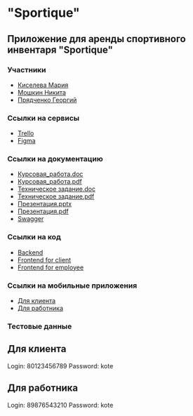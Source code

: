 # "Sportique"
## Приложение для аренды спортивного инвентаря "Sportique"
### Участники
* [Киселева Мария](https://github.com/Mary-Kiseloyva)
* [Мошкин Никита](https://github.com/hangit777)
* [Прядченко Георгий](https://github.com/Crabishka)
### Ссылки на сервисы
* [Trello](https://trello.com/b/0vypjUXP/taskmanagerfortp)
* [Figma](https://www.figma.com/file/p5TR50S8o9GIPMiErJY9nv/TP_6_1-team-library?node-id=0-1&t=lYx9O2UIhUh7FBbd-0)
### Ссылки на документацию 
* [Курсовая_работа.doc](https://github.com/Crabishka/TP_project/blob/main/Documentation/Coursework.docx)
* [Курсовая_работа.pdf](https://github.com/Crabishka/TP_project/blob/main/Documentation/Coursework.pdf)
* [Техническое задание.doc](https://github.com/Crabishka/TP_project/blob/main/Documentation/Technical_specification.docx)
* [Техническое задание.pdf](https://github.com/Crabishka/TP_project/blob/main/Documentation/Technical_specification.pdf)
* [Презентация.pptx](https://github.com/Crabishka/TP_project/blob/main/Documentation/presentaion.pptx)
* [Презентация.pdf](https://github.com/Crabishka/TP_project/blob/main/Documentation/presentation.pdf)
* [Swagger](https://1469629-cm31020.tw1.ru/swagger-ui/index.html#/)
### Ссылки на код
* [Backend](https://github.com/Crabishka/TP_project_backend/tree/main)
* [Frontend for client](https://github.com/Crabishka/TP_project_mobile_client/tree/main)
* [Frontend for employee](https://github.com/Crabishka/TP_project_mobile_employee/tree/main)
### Ссылки на мобильные приложения
* [Для клиента](https://github.com/Crabishka/TP_project/blob/main/Apks/client_release_app.apk)
* [Для работника](https://github.com/Crabishka/TP_project/blob/main/Apks/employee_release_app.apk)
### Тестовые данные
## Для клиента
Login: 80123456789
Password: kote
## Для работника
Login: 89876543210
Password: kote

